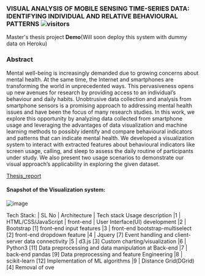 ### VISUAL ANALYSIS OF MOBILE SENSING TIME-SERIES DATA: IDENTIFYING INDIVIDUAL AND RELATIVE BEHAVIOURAL PATTERNS ![visitors](https://visitor-badge.glitch.me/badge?page_id=mohd-muzamil.flaskDashboard)
Master's thesis project <B>Demo</b>(Will soon deploy this system with dummy data on Heroku)

### Abstract
Mental well-being is increasingly demanded due to growing concerns about mental
health. At the same time, the Internet and smartphones are transforming the world
in unprecedented ways. This pervasiveness opens up new avenues for research by
providing access to an individual’s behaviour and daily habits. Unobtrusive data
collection and analysis from smartphone sensors is a promising approach to addressing
mental health issues and have been the focus of many research studies. In this
work, we explore this opportunity by analyzing data collected from smartphone usage
and leveraging the advantages of data visualization and machine learning methods
to possibly identify and compare behavioural indicators and patterns that can indicate
mental health. We developed a visualization system to interact with extracted
features about behavioural indicators like screen usage, calling, and sleep to assess
the daily routine of participants under study. We also present two usage scenarios to
demonstrate our visual approach’s applicability in exploring the given dataset.

[Thesis_report](https://dalspace.library.dal.ca/handle/10222/81757)

#### Snapshot of the Visualization system:
![image](https://user-images.githubusercontent.com/19529402/176933948-6d9ca602-e3ff-4303-a4da-9ba81d823597.png)

Tech Stack:
| SL No | Architecture | Tech stack Usage description
|1 | HTML/CSS/JavaScript | front-end | User Interface(UI) development
|2 | Bootstrap [1] front-end input features
|3 | front-end bootstrap-multiselect [2] front-end dropdown feature
|4 | Jquery [7] Event handling and client-server data connectivity
|5 | d3.js [3] Custom charting/visualization
|6 | Python3 [11] Data preprocessing and data manipulation at Back-end
|7 | back-end pandas [9] Data preprocessing and feature Engineering
|8 | scikit-learn [12] Implementation of ML algorithms
|9 | Distance Grid(DGrid) [4] Removal of ove

